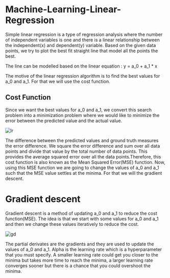 # Machine-Learning-Linear-Regression

Simple linear regression is a type of regression analysis where the number of independent variables is one and there is a linear relationship between the independent(x) and dependent(y) variable. Based on the given data points, we try to plot the best fit straight line that model all the points the best.

 The line can be modelled based on the linear equation :
y = a_0 + a_1 * x

The motive of the linear regression algorithm is to find the best values for a_0 and a_1. For that we will use the cost function.

## Cost Function

Since we want the best values for a_0 and a_1, we convert this search problem into a minimization problem where we would like to minimize the error between the predicted value and the actual value.

![lr](https://user-images.githubusercontent.com/44145876/52446701-b9c88f00-2b69-11e9-8f15-b3fbe162e1b4.png)

The difference between the predicted values and ground truth measures the error difference. We square the error difference and sum over all data points and divide that value by the total number of data points. This provides the average squared error over all the data points.Therefore, this cost function is also known as the Mean Squared Error(MSE) function. Now, using this MSE function we are going to change the values of a_0 and a_1 such that the MSE value settles at the minima. For that we will the gradient descent.

# Gradient descent

 Gradient descent is a method of updating a_0 and a_1 to reduce the cost function(MSE). The idea is that we start with some values for a_0 and a_1 and then we change these values iteratively to reduce the cost. 

![gd](https://user-images.githubusercontent.com/44145876/52447095-c13c6800-2b6a-11e9-8026-3af987f13b85.png)

The partial derivates are the gradients and they are used to update the values of a_0 and a_1. Alpha is the learning rate which is a hyperparameter that you must specify. A smaller learning rate could get you closer to the minima but takes more time to reach the minima, a larger learning rate converges sooner but there is a chance that you could overshoot the minima.

